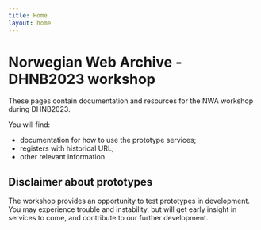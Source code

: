 ```yaml
---
title: Home
layout: home
---
```


# Norwegian Web Archive - DHNB2023 workshop

These pages contain documentation and resources for the NWA workshop during DHNB2023.

You will find:
- documentation for how to use the prototype services;
- registers with historical URL;
- other relevant information

## Disclaimer about prototypes

The workshop provides an opportunity to test prototypes in development. You may experience trouble and instability, but will get early insight in services to come, and contribute to our further development.

